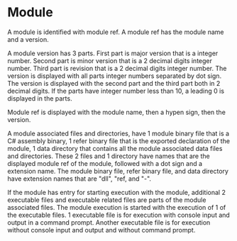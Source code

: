 # Module

A module is identified with module ref. A module ref has the module name and a version.

A module version has 3 parts. 
First part is major version that is a integer number.
Second part is minor version that is a 2 decimal digits integer number.
Third part is revision that is a 2 decimal digits integer number.
The version is displayed with all parts integer numbers separated by dot sign.
The version is displayed with the second part and the third part both in 2 decimal digits.
If the parts have integer number less than 10, a leading 0 is displayed in the parts.

Module ref is displayed with the module name, then a hypen sign, then the version.

A module associated files and directories, 
have 1 module binary file that is a C# assembly binary, 
1 refer binary file that is the exported declaration of the module,
1 data directory that contains all the module associated data files and directories.
These 2 files and 1 directory have names that are the displayed module ref of the module, followed with a dot sign and a extension name.
The module binary file, refer binary file, and data directory have extension names that are "dll", "ref, and "-".

If the module has entry for starting execution with the module, 
additional 2 executable files and executable related files are parts of the module associated files.
The module execution is started with the execution of 1 of the executable files.
1 executable file is for execution with console input and output in a command prompt.
Another executable file is for execution without console input and output and without command prompt.